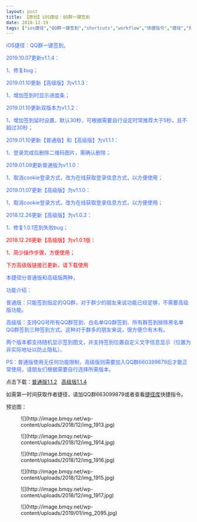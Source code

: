 ```yaml
---
layout: post
title: 【原创】iOS捷径：QQ群一键签到
date: 2018-12-19
tags: ["ios捷径","QQ群一键签到","shortcuts","workflow","快捷指令","捷径","燕坊清作"]
---
```


<!-- wp:paragraph -->

<span style="color: #3366ff">iOS</span><span style="color: #3366ff">捷径：</span><span style="color: #3366ff">QQ</span><span style="color: #3366ff">群一键签到。</span>

<!-- /wp:paragraph -->

<!-- wp:paragraph -->

<span style="color: #3366ff">2019</span><span style="color: #3366ff">.10.07</span><span style="color: #3366ff">更新</span><span style="color: #3366ff">v1.1.4</span><span style="color: #3366ff">：</span>

<!-- /wp:paragraph -->

<!-- wp:paragraph -->

<span style="color: #3366ff">1</span><span style="color: #3366ff">、修复</span><span style="color: #3366ff">bug</span><span style="color: #3366ff">；</span>

<!-- /wp:paragraph -->

<!-- wp:paragraph -->

<span style="color: #3366ff">2019.01.10</span><span style="color: #3366ff">更新【高级版】为</span><span style="color: #3366ff">v1.1.3</span><span style="color: #3366ff">：</span>

<!-- /wp:paragraph -->

<!-- wp:paragraph -->

<span style="color: #3366ff">1</span><span style="color: #3366ff">、增加签到时显示进度条；</span>

<!-- /wp:paragraph -->

<!-- wp:paragraph -->

<span style="color: #3366ff">2019.01.10</span><span style="color: #3366ff">更新双版本为</span><span style="color: #3366ff">v1.1.2</span><span style="color: #3366ff">：</span>

<!-- /wp:paragraph -->

<!-- wp:paragraph -->

<span style="color: #3366ff">1</span><span style="color: #3366ff">、增加签到延时设置，默认</span><span style="color: #3366ff">30</span><span style="color: #3366ff">秒，可根据需要自行设定时常推荐大于</span><span style="color: #3366ff">5</span><span style="color: #3366ff">秒，且不超过</span><span style="color: #3366ff">30</span><span style="color: #3366ff">秒；</span>

<!-- /wp:paragraph -->

<!-- wp:paragraph -->

<span style="color: #3366ff">2019.01.10</span><span style="color: #3366ff">更新【普通版】和【高级版】为</span><span style="color: #3366ff">v1.1.1</span><span style="color: #3366ff">：</span>

<!-- /wp:paragraph -->

<!-- wp:paragraph -->

<span style="color: #3366ff">1</span><span style="color: #3366ff">、登录完成后删除二维码图片，需确认删除；</span>

<!-- /wp:paragraph -->

<!-- wp:paragraph -->

<span style="color: #3366ff">2019.01.09</span><span style="color: #3366ff">更新普通版为</span><span style="color: #3366ff">v1.1.0</span><span style="color: #3366ff">：</span>

<!-- /wp:paragraph -->

<!-- wp:paragraph -->

<span style="color: #3366ff">1</span><span style="color: #3366ff">、取消</span><span style="color: #3366ff">cookie</span><span style="color: #3366ff">登录方式，改为在线获取登录信息方式，以方便使用；</span>

<!-- /wp:paragraph -->

<!-- wp:paragraph -->

<span style="color: #3366ff">2019.01.07</span><span style="color: #3366ff">更新</span><span style="color: #3366ff">【高级版】为</span><span style="color: #3366ff">v1.1.0</span><span style="color: #3366ff">：</span>

<!-- /wp:paragraph -->

<!-- wp:paragraph -->

<span style="color: #3366ff">1</span><span style="color: #3366ff">、取消</span><span style="color: #3366ff">cookie</span><span style="color: #3366ff">登录方式，改为在线获取登录信息方式，以方便使用；</span>

<!-- /wp:paragraph -->

<!-- wp:paragraph -->

<span style="color: #3366ff">2018.12.26</span><span style="color: #3366ff">更新【高级版】为</span><span style="color: #3366ff">v1.0.2</span><span style="color: #3366ff">：</span>

<!-- /wp:paragraph -->

<!-- wp:paragraph -->

<span style="color: #3366ff">1</span><span style="color: #3366ff">、修复</span><span style="color: #3366ff">1.0.1</span><span style="color: #3366ff">签到失败</span><span style="color: #3366ff">bug</span><span style="color: #3366ff">；</span>

<!-- /wp:paragraph -->

<!-- wp:paragraph -->

<span style="color: #ff0000">2018.12.26</span><span style="color: #ff0000">更新【高级版】为</span><span style="color: #ff0000">v1.0.1</span><span style="color: #ff0000">版：</span>

<!-- /wp:paragraph -->

<!-- wp:paragraph -->

<span style="color: #ff0000">1</span><span style="color: #ff0000">、简少操作步骤，方便使用；</span>

<!-- /wp:paragraph -->

<!-- wp:paragraph -->

<span style="color: #ff0000">下方高级版链接已更新，请下载使用</span>

<!-- /wp:paragraph -->

<!-- wp:paragraph -->

<span style="color: #3366ff">本捷径分普通版和高级版两种，</span>

<!-- /wp:paragraph -->

<!-- wp:paragraph -->

<span style="color: #3366ff">功能介绍：</span>

<!-- /wp:paragraph -->

<!-- wp:paragraph -->

<span style="color: #3366ff">普通版：只能签到指定的</span><span style="color: #3366ff">QQ</span><span style="color: #3366ff">群，对于群少的朋友来说功能已经足够，不需要高级版功能。</span>

<!-- /wp:paragraph -->

<!-- wp:paragraph -->

<span style="color: #3366ff">高级版：支持</span><span style="color: #3366ff">QQ</span><span style="color: #3366ff">号所有</span><span style="color: #3366ff">QQ</span><span style="color: #3366ff">群签到、白名单</span><span style="color: #3366ff">QQ</span><span style="color: #3366ff">群签到、所有群签到排除黑名单</span><span style="color: #3366ff">QQ</span><span style="color: #3366ff">群签到三种签到方式。这种对于群多的朋友来说，很方便</span><span style="color: #3366ff">&#x1f62f;</span><span style="color: #3366ff">有木有。</span>

<!-- /wp:paragraph -->

<!-- wp:paragraph -->

<span style="color: #3366ff">两个版本都支持随机显示签到图文，并支持签到位置自定义文字信息显示（位置为非实际地址以防止隐私）。</span>

<!-- /wp:paragraph -->

<!-- wp:paragraph -->

<span style="color: #3366ff">PS</span><span style="color: #3366ff">：普通版使用无任何功能限制，高级版则需要加入</span><span style="color: #3366ff">QQ</span><span style="color: #3366ff">群</span><span style="color: #3366ff">660399879</span><span style="color: #3366ff">后才能正常使用，请朋友们根据需要自行选择所需版本。</span>

<!-- /wp:paragraph -->

<!-- wp:paragraph -->

点击下载：[普通版1.1.2](https://www.icloud.com/shortcuts/8ca1199bd4b846e8bc350f303cba5847)&nbsp; &nbsp;[高级版1.1.4](https://www.icloud.com/shortcuts/9784abde2cfc4678b5c247c2d82114aa)

<!-- /wp:paragraph -->

<!-- wp:paragraph -->

如需第一时间获取作者捷径，请加QQ群663099879或者查看[捷径库](https://www.bmqy.net/2342.html)快捷指令。

<!-- /wp:paragraph -->

<!-- wp:paragraph -->

预览图：

<!-- /wp:paragraph -->

<!-- wp:image {"id":1846} -->
<figure class="wp-block-image">![](http://image.bmqy.net/wp-content/uploads/2018/12/img_1913.jpg)</figure>
<!-- /wp:image -->

<!-- wp:image {"id":1848} -->
<figure class="wp-block-image">![](http://image.bmqy.net/wp-content/uploads/2018/12/img_1914.jpg)</figure>
<!-- /wp:image -->

<!-- wp:image {"id":1847} -->
<figure class="wp-block-image">![](http://image.bmqy.net/wp-content/uploads/2018/12/img_1916.jpg)</figure>
<!-- /wp:image -->

<!-- wp:image {"id":1845} -->
<figure class="wp-block-image">![](http://image.bmqy.net/wp-content/uploads/2018/12/img_1915.jpg)</figure>
<!-- /wp:image -->

<!-- wp:image {"id":1850} -->
<figure class="wp-block-image">![](http://image.bmqy.net/wp-content/uploads/2018/12/img_1917.jpg)</figure>
<!-- /wp:image -->

<!-- wp:image {"id":1889} -->
<figure class="wp-block-image">![](http://image.bmqy.net/wp-content/uploads/2019/01/img_2095.jpg)</figure>
<!-- /wp:image -->